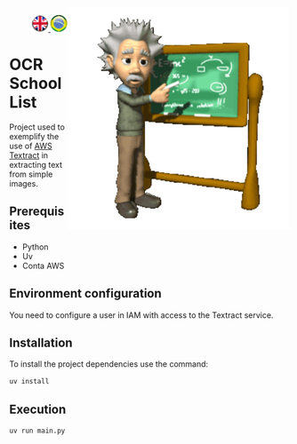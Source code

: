 <img src="./img/gif v1.gif" min-width="400px" max-width="400px" width="400px" align="right" alt="Computador iuriCode">
<p>
  <div align="right"> 
<a href="./README.md"> <img src="./img/LogoUK.png" alt="Logo UK" width="30"/></a><a href="./leiame.md"> <img src="./img/logoBrazil.png" alt="Logo Brasil" width="30"/> </a>
</div>
  <H1><b>OCR School List</b> </H1>
  
</p> 

Project used to exemplify the use of [AWS Textract](https://docs.aws.amazon.com/pt_br/textract/latest/dg/API_DetectDocumentText.html) in extracting text from simple images.

## Prerequisites

- Python
- Uv
- Conta AWS

## Environment configuration

You need to configure a user in IAM with access to the Textract service.

## Installation

To install the project dependencies use the command:

```sh
uv install
```

## Execution

```
uv run main.py
```
